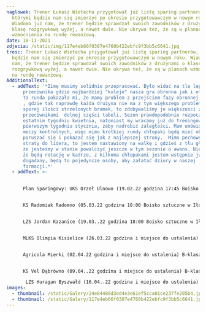 ```yaml
---
naglowek: Trener Łukasz Wietecha przygotował już listę sparing partnerów, z
  którymi będzie nam się zmierzyć po okresie przygotowawczym w nowym roku.
  Wiadomo już nam, że trener będzie sprawdzał swoich zawodników z drużynami o
  klasę rozgrywkową wyżej, a nawet dwie. Nie ukrywa też, że są w planach
  wzmocnienia na rundę rewanżową.
date: 18-11-2021
zdjecia: /static/img/117e4eb66f0307e4760b422ebfc9f3bb5c6641.jpg
tresc: Trener Łukasz Wietecha przygotował już listę sparing partnerów, z którymi
  będzie nam się zmierzyć po okresie przygotowawczym w nowym roku. Wiadomo już
  nam, że trener będzie sprawdzał swoich zawodników z drużynami o klasę
  rozgrywkową wyżej, a nawet dwie. Nie ukrywa też, że są w planach wzmocnienia
  na rundę rewanżową.
AdditionalText:
  - addText: '*Zimę musimy solidnie przepracować. Było widać na tle lepszego
      przeciwnika gdzie najbardziej "kuleje" nasza gra obronna jak i ofensywna.
      Ta runda pokazała mi, że mamy problem z przejściem fazy obronnej do ataku
      , gdzie tak naprawdę każda drużyna nie ma z tym większego problemu. Mimo
      sporej ilości strzelonych bramek, to zdobywaliśmy je większości z
      przeciwnikami  dolnej części tabeli. Sezon prawdopodobnie rozpocznie się w
      ostatnim tygodniu kwietnia, natomiast my wracamy już do treningów w
      pierwszym tygodniu stycznia, żeby nadrobić zaległości. Mam umówionych 9
      meczy kontrolnych, więc mimo krótkiej rundy chłopaki będą mieć okazje
      poruszać się i pokazać się jak z najlepszej strony.  Mimo pechowej 7pkt
      straty do lidera, to jestem nastawiony na walkę i gdzieś z tłu głowy wiem,
      że jesteśmy w stanie powalczyć jeszcze w tym sezonie o awans. Nie ukrywam,
      że będą rotację w kadrze, z kilkoma chłopakami jestem wstępnie już
      dogadany, będą to pojedyncze osoby, aby załatać dziury w naszej
      formacji.*'
  - addText: >-
      

      Plan Sparingowy: UKS Orzeł Ulnowo (19.02.22 godzina 17:45 Boisko sztuczne w Iławie)  A-klasa KS Constract Lubawa (26.02.22 godzina 17:45 Boisko sztuczne w Iławie) A-klasa 


      KS Radomiak Radomno (05.03.22 godzina 18:00 Boisko sztuczne w Iławie) Klasa Okręgowa LZS Świedziebnia (12.03.22 godzina 18:00 Boisko sztuczne w Iławie) B-klasa 


      LZS Jordan Kazanice (19.03..22 godzina 18:00 Boisko sztuczne w Iławie) A-klasa 


      MLKS Olimpia Kisielice (26.03.22 godzina i miejsce do ustalenia) B-klasa 


      Agricola Mierki (02.04.22 godzina i miejsce do ustalenia) B-klasa 


      KS Vel Dąbrówno (09.04..22 godzina i miejsce do ustalenia) B-klasa

       LZS Huragan Byszwałd (16.04..22 godzina i miejsce do ustalenia) B-klasa
images:
  - thumbnail: /static/Galery/24e84486d3ed4e3e61ef5cca01ce237fe205b4.jpg
  - thumbnail: /static/Galery/117e4eb66f0307e4760b422ebfc9f3bb5c6641.jpg
---
```

